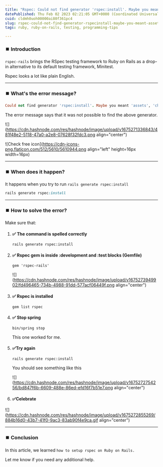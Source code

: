 ```yaml
---
title: "Rspec: Could not find generator 'rspec:install'. Maybe you meant 'assets', 'channel' or 'scaffold'"
datePublished: Thu Feb 02 2023 02:21:05 GMT+0000 (Coordinated Universal Time)
cuid: cldmh0uoh00000ai80f361pc4
slug: rspec-could-not-find-generator-rspecinstall-maybe-you-meant-assets-channel-or-scaffold
tags: ruby, ruby-on-rails, testing, programming-tips

---
```


### ⏹️ Introduction

`rspec-rails` brings the RSpec testing framework to Ruby on Rails as a drop-in alternative to its default testing framework, Minitest.

Rspec looks a lot like plain English.

---

### ⏹️ What's the error message?

```ruby
Could not find generator 'rspec:install'. Maybe you meant 'assets', 'channel' or 'scaffold'
```

The error message says that it was not possible to find the above generator.

![](https://cdn.hashnode.com/res/hashnode/image/upload/v1675271336843/481f48e2-5118-47a0-a2e8-07628f32fdc3.png align="center")

!\[Check free icon\](https://cdn-icons-png.flaticon.com/512/5610/5610944.png align="left" height=16px width=16px)

---

### ⏹️ When does it happen?

It happens when you try to run `rails generate rspec:install`

```ruby
rails generate rspec:install
```

---

### ⏹️ How to solve the error?

Make sure that:

1. #### ✅ The command is spelled correctly
    
    `rails generate rspec:install`
    
2. #### ✅ Rspec gem is inside :development and :test blocks (Gemfile)
    
    `gem 'rspec-rails'`
    
    ![](https://cdn.hashnode.com/res/hashnode/image/upload/v1675273949902/fd496465-734b-4988-91dd-577acf06449f.png align="center")
    
3. #### ✅ Rspec is installed
    
    `gem list rspec`
    
4. #### ✅ Stop spring
    
    `bin/spring stop`
    
    This one worked for me.
    
5. #### ✅Try again
    
    `rails generate rspec:install`
    
    You should see something like this
    
    ![](https://cdn.hashnode.com/res/hashnode/image/upload/v1675272754256/bd847f6b-6609-488e-86ed-efd16f7b51e7.png align="center")
    
6. #### ✅Celebrate
    

![](https://cdn.hashnode.com/res/hashnode/image/upload/v1675272855269/884b16d0-43b7-41f0-9ac3-83ab90f4e9ca.gif align="center")

---

### ⏹️ Conclusion

In this article, we learned `how to setup rspec on Ruby on Rails.`

Let me know if you need any additional help.